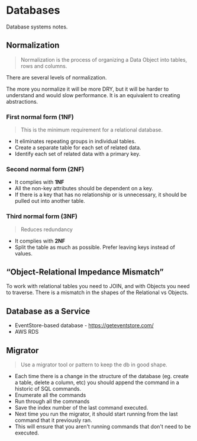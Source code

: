 # Databases

Database systems notes.

## Normalization

> Normalization is the process of organizing a Data Object into tables, rows and columns.

There are several levels of normalization.

The more you normalize it will be more DRY, but it will be harder to understand and would slow performance. It is an equivalent to creating abstractions.

### First normal form (1NF)

> This is the minimum requirement for a relational database.

* It eliminates repeating groups in individual tables.
* Create a separate table for each set of related data.
* Identify each set of related data with a primary key.



### Second normal form (2NF)

* It complies with **1NF**
* All the non-key attributes should be dependent on a key.
* If there is a key that has no relationship or is unnecessary, it should be pulled out into another table.


### Third normal form (3NF)

> Reduces redundancy 

* It complies with **2NF**
* Split the table as much as possible. Prefer leaving keys instead of values.

## “Object-Relational Impedance Mismatch”

To work with relational tables you need to JOIN, and with Objects you need to traverse. There is a mismatch in the shapes of the Relational vs Objects.

## Database as a Service

- EventStore-based database - https://geteventstore.com/
- AWS RDS

## Migrator

> Use a migrator tool or pattern to keep the db in good shape.

* Each time there is a change in the structure of the database (eg. create a table, delete a column, etc) you should append the command in a historic of SQL commands.
* Enumerate all the commands
* Run through all the commands
* Save the index number of the last command executed.
* Next time you run the migrator, it should start running from the last command that it previously ran.
* This will ensure that you aren't running commands that don't need to be executed.
